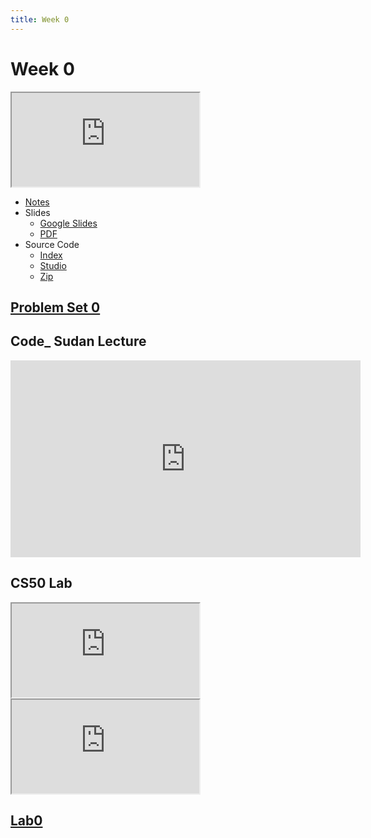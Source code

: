 ```yaml
---
title: Week 0
---
```


# Week 0

<iframe src="https://www.youtube.com/embed/YoXxevp1WRQ"></iframe> 


- <a href="https://cs50.harvard.edu/x/2021/notes/0/">Notes</a>
- Slides
  - <a href="https://docs.google.com/presentation/d/17wRd8ksO6QkUq906SUgm17AqcI-Jan42jkY-EmufxnE/edit?usp=sharing">Google Slides</a>
  - <a href="https://cdn.cs50.net/2020/fall/lectures/0/lecture0.pdf">PDF</a>
- Source Code
  - <a href="https://cdn.cs50.net/2020/fall/lectures/0/src0/">Index</a>
  - <a href="https://scratch.mit.edu/studios/25128634/">Studio</a>
  - <a href="https://cdn.cs50.net/2020/fall/lectures/0/src0.zip">Zip</a>
  
## [Problem Set 0](https://cs50.harvard.edu/x/2021/psets/0/)

## Code_ Sudan Lecture
<iframe width="560" height="315" src="https://www.youtube.com/embed/oWYf7puLylk" frameborder="0" allow="accelerometer; autoplay; clipboard-write; encrypted-media; gyroscope; picture-in-picture" allowfullscreen></iframe>

## CS50 Lab
<div class="box" >  <iframe src="https://www.youtube.com/embed/wSk1KSDUEYA"></iframe></div>
<div class="box" >   <iframe src="https://www.youtube.com/embed/wSk1KSDUEYA"></iframe></div>

## [Lab0](https://cs50.harvard.edu/x/2021/labs/1/)

  

   
  
